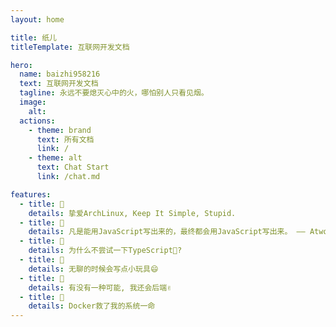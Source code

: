 ```yaml
---
layout: home

title: 纸儿
titleTemplate: 互联网开发文档

hero:
  name: baizhi958216
  text: 互联网开发文档
  tagline: 永远不要熄灭心中的火，哪怕别人只看见烟。
  image:
    alt:
  actions:
    - theme: brand
      text: 所有文档
      link: /
    - theme: alt
      text: Chat Start
      link: /chat.md

features:
  - title: 🔗
    details: 挚爱ArchLinux, Keep It Simple, Stupid.
  - title: 🔗
    details: 凡是能用JavaScript写出来的，最终都会用JavaScript写出来。 —— Atwood
  - title: 🔗
    details: 为什么不尝试一下TypeScript🤨?
  - title: 🔗
    details: 无聊的时候会写点小玩具😄
  - title: 🔗
    details: 有没有一种可能, 我还会后端✌
  - title: 🔗
    details: Docker救了我的系统一命
---
```

